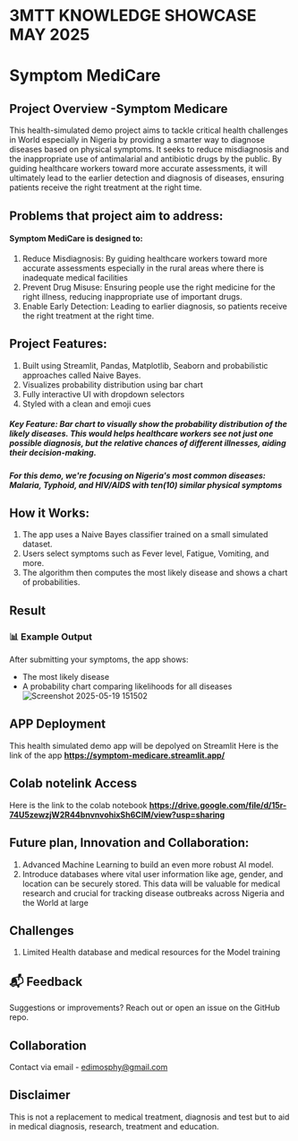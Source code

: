 # 3MTT KNOWLEDGE SHOWCASE MAY 2025

# Symptom MediCare
## Project Overview -Symptom Medicare
This health-simulated demo project aims to tackle critical health challenges in World especially in Nigeria by providing a smarter way to diagnose diseases based on physical symptoms. It seeks to reduce misdiagnosis and the inappropriate use of antimalarial and antibiotic drugs by the public. By guiding healthcare workers toward more accurate assessments, it will ultimately lead to the earlier detection and diagnosis of diseases, ensuring patients receive the right treatment at the right time.

## Problems that project aim to address:

#### Symptom MediCare is designed to:
1. Reduce Misdiagnosis: By guiding healthcare workers toward more accurate assessments especially in the rural areas where there is inadequate medical facilities 
2. Prevent Drug Misuse: Ensuring people use the right medicine for the right illness, reducing inappropriate use of important drugs.
3. Enable Early Detection: Leading to earlier diagnosis, so patients receive the right treatment at the right time.

## Project Features:
1. Built using Streamlit, Pandas, Matplotlib, Seaborn and probabilistic approaches called Naive Bayes.
2.  Visualizes probability distribution using bar chart
3.   Fully interactive UI with dropdown selectors
4.   Styled with a clean and emoji cues
##### Key Feature: Bar chart to visually show the probability distribution of the likely diseases. This would helps healthcare workers see not just one possible diagnosis, but the relative chances of different illnesses, aiding their decision-making.
##### For this demo, we're focusing on Nigeria's most common diseases: Malaria, Typhoid, and HIV/AIDS with ten(10) similar physical symptoms

## How it Works:
1. The app uses a Naive Bayes classifier trained on a small simulated dataset.
2. Users select symptoms such as Fever level, Fatigue, Vomiting, and more.
3. The algorithm then computes the most likely disease and shows a chart of probabilities.

## Result
### 📊 Example Output

After submitting your symptoms, the app shows:
- The most likely disease
- A probability chart comparing likelihoods for all diseases
  ![Screenshot 2025-05-19 151502](https://github.com/user-attachments/assets/817dab2b-6824-4a78-b27c-9d1a0c72a7d6)


## APP Deployment
This health simulated demo app will be depolyed on Streamlit
Here is the link of the app **https://symptom-medicare.streamlit.app/**

## Colab notelink Access
Here is the link to the colab notebook
**https://drive.google.com/file/d/15r-74U5zewzjW2R44bnvnvohixSh6CIM/view?usp=sharing**

## Future plan, Innovation and Collaboration:
1. Advanced Machine Learning to build an even more robust AI model.
2. Introduce databases where vital user information like age, gender, and location can be securely stored. This data will be valuable for medical research and crucial for tracking disease outbreaks across Nigeria and the World at large


## Challenges
1. Limited Health database and medical resources for the Model training

## 📬 Feedback
Suggestions or improvements? Reach out or open an issue on the GitHub repo.

## Collaboration
Contact via email - edimosphy@gmail.com

## Disclaimer
This is not a replacement to medical treatment, diagnosis and test but to aid in medical diagnosis, research, treatment and education.
